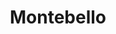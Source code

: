 ---
title: Montebello
nombre_comunidad: Montebello
municipio: Chalán
departamento: Sucre
descripcion: >-
  Hacia el año de 1960, existía una finca que tenía por nombre BARETA, esta
  pertenecía al señor Medardo González. En ese tiempo varios habitantes oriundos
  de Colosó invadieron las tierras y decidió vender la finca a INCORA. Llas
  tierras fueron distribuidas entre los habitantes, es así como hace 35 años, se
  funda la vereda de Montebello. Ubicada a 10 minutos de la cabecera municipal
  de Chalán. 
num_personas: 211
num_familias: 53
min_distancia_casco_urbano: 10
km_distancia_casco_urbano: 1
vias_acceso: Calles sin pavimentar transitables, algunos pasos con placa huella.
infraestructura_comunitaria:
  - Escuela hasta 5°
  - ' Canchas donde practican fútbol y softbol'
  - 'Casetas comunales. '
notas_infraestructura_comunitaria: null
liderazgo_comunidad: []
inclusion_diversidad_genero: >-
  No se evidenció población LGTBI pero en la cabecera municipal hay un proceso
  organizativo llamado Casa de Colores. Colectivo LGTBI Mundo de Colores de los
  Montes de María 
comentarios_conectividad: null
punto_SOLE: 'Centro Educativo Nuevo Manzanares '
comentarios_punto_SOLE:
  - >-
    https://es.padlet.com/diazfarasicakevinalexander/sole-monte-bello-y-nuevo-manzanares-gs0qih57w1o0zz79
ppales_actividades_economicas_vocacion_productiva:
  - 'Agropecuaria (Maíz - Frijol - tabaco - hortalizas) '
  - ' Ganadería'
comentarios_ppales_actividades_economicas_vocacion_productiva: "Las familias cuentan con\_3.5 a 5 Has disponibles para rotación de cultivos de frijol-maíz (FENALCE)."
comunidad_sostenible_uso_suelo: null
org_con_proyeccion: []
servicios_publicos_comunidades_focalizadas:
  - >-
    No hay acueducto. En Montebello cosechan agua y tienen represas en
    diferentes parcelas.
comunidades_focalizadas_educacion_infraestructura_educativa:
  - Escuela hasta 5° (Aprox 70 estudiantes).
comunidades_focalizadas_practicas_organizativas: []
conectividad_minima: Bueno
iniciativas_priorizadas: []
org_focalizada: []
riesgo: null
otros_programas_USAID:
  - 'no'
alianzas_colaboradores:
  - "SENA\nAlcaldía \nMin Agricultura \nColectivo de Memoria El Bonche \_\nJusticia Inclusiva \nART\nCARSUCRE\nFenalce\nColanta"
posibilidad_iniciativas_conjuntas_aliados_2: []
actividades_ocio:
  - Bingos comunitarios
  - ' Espacios juveniles'
  - Escuela de futbol y sóftbol – Club Deportivo
  - Juegos tradicionales en las fiestas patronales.
medios_comunicacion_narrativas_locales:
  - Colectivo de comunicadores y comunicadoras populares Altavoces - EL BONCHE
num_visitas_realizadas: null
num_diagnosticos_rurales_participativos_realizados: null
infraestructura_salud_atencion_psicosocial: []
notas_infraestructura_salud_atencion_psicosocial: La atención especializada se brinda en la ciudad de Sincelejo.
num_visitas_predio: null
grafica_ubicacion_geografica: /charts/municipios/chalan/ubicacion_geografica.html
url: /comunidad-focalizada/montebello
imagen_iniciativas_productivas: null
imagen_medios_comunicacion: null
layout: single
download_file: /reportes/montebello.pdf

---